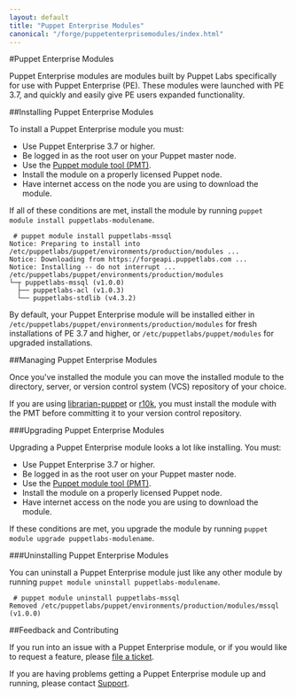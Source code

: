 ```yaml
---
layout: default
title: "Puppet Enterprise Modules"
canonical: "/forge/puppetenterprisemodules/index.html"
---
```


#Puppet Enterprise Modules

Puppet Enterprise modules are modules built by Puppet Labs specifically for use with Puppet Enterprise (PE). These modules were launched with PE 3.7, and quickly and easily give PE users expanded functionality.

##Installing Puppet Enterprise Modules

To install a Puppet Enterprise module you must:

* Use Puppet Enterprise 3.7 or higher.
* Be logged in as the root user on your Puppet master node.
* Use the [Puppet module tool (PMT)](https://docs.puppetlabs.com/pe/latest/modules_installing.html#using-the-module-tool).
* Install the module on a properly licensed Puppet node.
* Have internet access on the node you are using to download the module.  

If all of these conditions are met, install the module by running `puppet module install puppetlabs-modulename`.

~~~
 # puppet module install puppetlabs-mssql
Notice: Preparing to install into /etc/puppetlabs/puppet/environments/production/modules ...
Notice: Downloading from https://forgeapi.puppetlabs.com ...
Notice: Installing -- do not interrupt ...
/etc/puppetlabs/puppet/environments/production/modules
└─┬ puppetlabs-mssql (v1.0.0)
  ├── puppetlabs-acl (v1.0.3)
  └── puppetlabs-stdlib (v4.3.2)
~~~

By default, your Puppet Enterprise module will be installed either in `/etc/puppetlabs/puppet/environments/production/modules` for fresh installations of PE 3.7 and higher, or `/etc/puppetlabs/puppet/modules` for upgraded installations.

##Managing Puppet Enterprise Modules

Once you've installed the module you can move the installed module to the directory, server, or version control system (VCS) repository of your choice. 

If you are using [librarian-puppet](https://github.com/rodjek/librarian-puppet) or [r10k](https://github.com/adrienthebo/r10k), you must install the module with the PMT before committing it to your version control repository.

###Upgrading Puppet Enterprise Modules

Upgrading a Puppet Enterprise module looks a lot like installing. You must:

* Use Puppet Enterprise 3.7 or higher.
* Be logged in as the root user on your Puppet master node.
* Use the [Puppet module tool (PMT)](https://docs.puppetlabs.com/pe/latest/modules_installing.html#using-the-module-tool).
* Install the module on a properly licensed Puppet node.
* Have internet access on the node you are using to download the module. 

If these conditions are met, you upgrade the module by running `puppet module upgrade puppetlabs-modulename`.

###Uninstalling Puppet Enterprise Modules

You can uninstall a Puppet Enterprise module just like any other module by running `puppet module uninstall puppetlabs-modulename`.

~~~
 # puppet module uninstall puppetlabs-mssql
Removed /etc/puppetlabs/puppet/environments/production/modules/mssql (v1.0.0)
~~~

##Feedback and Contributing

If you run into an issue with a Puppet Enterprise module, or if you would like to request a feature, please [file a ticket](https://tickets.puppetlabs.com/browse/MODULES/).

If you are having problems getting a Puppet Enterprise module up and running, please contact [Support](http://puppetlabs.com/services/customer-support). 